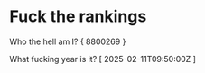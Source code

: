 # Fuck the rankings

Who the hell am I?
{ 8800269 }

What fucking year is it?
[ 2025-02-11T09:50:00Z ]
